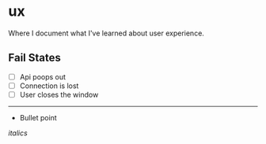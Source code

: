 # ux
Where I document what I've learned about user experience. 

## Fail States
- [ ] Api poops out
- [ ] Connection is lost
- [ ] User closes the window

---

- Bullet point

*italics*
